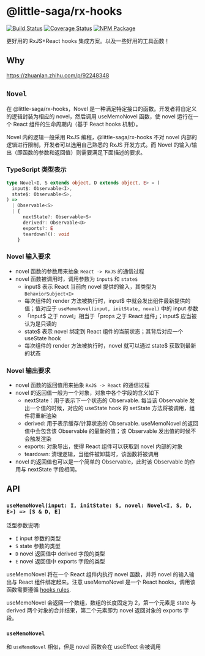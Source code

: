 # @little-saga/rx-hooks

[![Build Status](https://img.shields.io/travis/little-saga/rx-hooks/master.svg?style=flat-square)](https://travis-ci.org/little-saga/rx-hooks) [![Coverage Status](https://img.shields.io/coveralls/little-saga/rx-hooks/master.svg?style=flat-square)](https://coveralls.io/github/little-saga/rx-hooks?branch=master) [![NPM Package](https://img.shields.io/npm/v/@little-saga/rx-hooks.svg?style=flat-square)](https://www.npmjs.org/package/@little-saga/rx-hooks)

更好用的 RxJS+React hooks 集成方案。以及一些好用的工具函数！

## Why

https://zhuanlan.zhihu.com/p/92248348

## `Novel`

在 @little-saga/rx-hooks，Novel 是一种满足特定接口的函数。开发者将自定义的逻辑封装为相应的 novel，然后调用 useMemoNovel 函数，使 novel 运行在一个 React 组件的生命周期内（基于 React hooks 机制）。

Novel 内的逻辑一般采用 RxJS 编程，@little-saga/rx-hooks 不对 novel 内部的逻辑进行限制，开发者可以选用自己熟悉的 RxJS 开发方式。而 Novel 的输入/输出（即函数的参数和返回值）则需要满足下面描述的要求。

### TypeScript 类型表示

```typescript
type Novel<I, S extends object, D extends object, E> = (
  input$: Observable<I>,
  state$: Observable<S>,
) =>
  | Observable<S>
  | {
      nextState?: Observable<S>
      derived?: Observable<D>
      exports?: E
      teardown?(): void
    }
```

### Novel 输入要求

- novel 函数的参数用来抽象 `React -> RxJS` 的通信过程
- novel 函数被调用时，调用参数为 `input$` 和 `state$`
  - input\$ 表示 React 当前向 novel 提供的输入，其类型为 `BehaviorSubject<I>`
  - 每次组件的 render 方法被执行时，input\$ 中就会发出组件最新提供的值；值对应于 `useMemoNovel(input, initState, novel)` 中的 input 参数
  - 「input\$ 之于 novel」相当于「props 之于 React 组件」；input\$ 应当被认为是只读的
  - state\$ 表示 novel 绑定到 React 组件的当前状态；其背后对应一个 useState hook
  - 每次组件的 render 方法被执行时，novel 就可以通过 state\$ 获取到最新的状态

### Novel 输出要求

- novel 函数的返回值用来抽象 `RxJS -> React` 的通信过程
- novel 的返回值一般为一个对象，对象中各个字段的含义如下
  - nextState：用于表示下一个状态的 Observable. 每当该 Observable 发出一个值的时候，对应的 useState hook 的 setState 方法将被调用，组件将重新渲染
  - derived: 用于表示缓存/计算状态的 Observable. useMemoNovel 的返回值中会包含该 Observable 的最新的值；该 Observable 发出值的时候不会触发渲染
  - exports: 对象导出，使得 React 组件可以获取到 novel 内部的对象
  - teardown: 清理逻辑，当组件被卸载时，该函数将被调用
- novel 的返回值也可以是一个简单的 Observable，此时该 Observable 的作用与 nextState 字段相同。

## API

### `useMemoNovel(input: I, initState: S, novel: Novel<I, S, D, E>) => [S & D, E]`

泛型参数说明:

- `I` input 参数的类型
- `S` state 参数的类型
- `D` novel 返回值中 derived 字段的类型
- `E` novel 返回值中 exports 字段的类型

useMemoNovel 将在一个 React 组件内执行 novel 函数，并将 novel 的输入输出与 React 组件绑定起来。注意 useMemoNovel 是一个 React hooks，调用该函数需要遵循 [hooks rules](https://zh-hans.reactjs.org/docs/hooks-rules.html).

useMemoNovel 会返回一个数组，数组的长度固定为 2，第一个元素是 state 与 derived 两个对象的合并结果，第二个元素即为 novel 返回对象的 exports 字段。

### `useMemoNovel`

和 `useMemoNovel` 相似，但是 novel 函数会在 useEffect 会被调用
